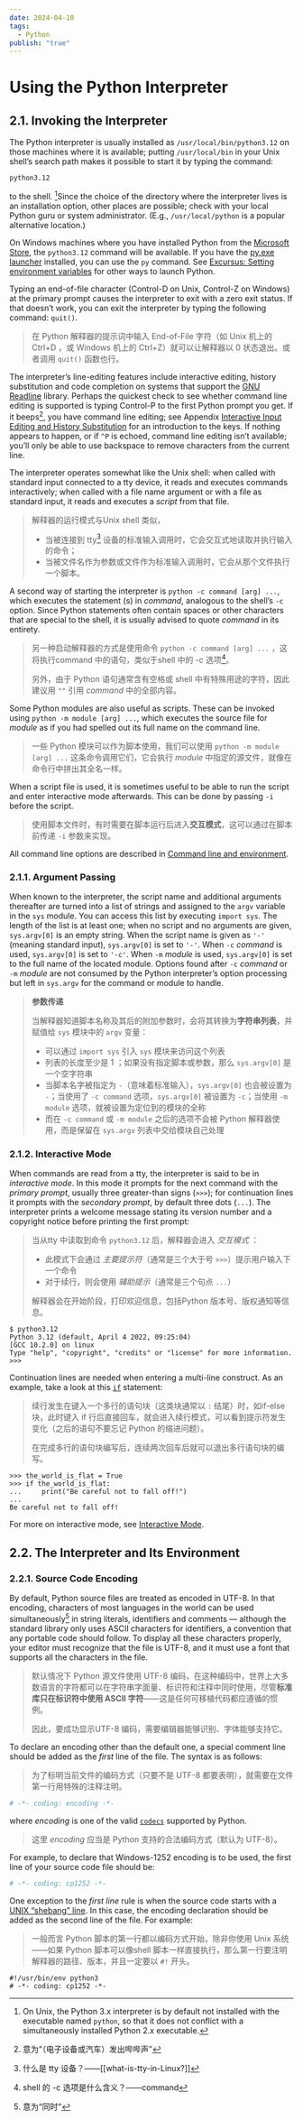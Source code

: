 ```yaml
---
date: 2024-04-10
tags:
  - Python
publish: "true"
---
```

# Using the Python Interpreter
## 2.1. Invoking the Interpreter

The Python interpreter is usually installed as `/usr/local/bin/python3.12` on those machines where it is available; putting `/usr/local/bin` in your Unix shell’s search path makes it possible to start it by typing the command:
```
python3.12
```
to the shell. [^1]Since the choice of the directory where the interpreter lives is an installation option, other places are possible; check with your local Python guru or system administrator. (E.g., `/usr/local/python` is a popular alternative location.)

On Windows machines where you have installed Python from the [Microsoft Store](https://docs.python.org/3/using/windows.html#windows-store), the `python3.12` command will be available. If you have the [py.exe launcher](https://docs.python.org/3/using/windows.html#launcher) installed, you can use the `py` command. See [Excursus: Setting environment variables](https://docs.python.org/3/using/windows.html#setting-envvars) for other ways to launch Python.

Typing an end-of-file character (Control-D on Unix, Control-Z on Windows) at the primary prompt causes the interpreter to exit with a zero exit status. If that doesn’t work, you can exit the interpreter by typing the following command: `quit()`.
> 在 Python 解释器的提示词中输入 End-of-File 字符（如 Unix 机上的 Ctrl+D ，或 Windows 机上的 Ctrl+Z）就可以让解释器以 0 状态退出。或者调用 `quit()` 函数也行。

The interpreter’s line-editing features include interactive editing, history substitution and code completion on systems that support the [GNU Readline](https://tiswww.case.edu/php/chet/readline/rltop.html) library. Perhaps the quickest check to see whether command line editing is supported is typing Control-P to the first Python prompt you get. If it beeps[^2], you have command line editing; see Appendix [Interactive Input Editing and History Substitution](https://docs.python.org/3/tutorial/interactive.html#tut-interacting) for an introduction to the keys. If nothing appears to happen, or if `^P` is echoed, command line editing isn’t available; you’ll only be able to use backspace to remove characters from the current line.

The interpreter operates somewhat like the Unix shell: when called with standard input connected to a tty device, it reads and executes commands interactively; when called with a file name argument or with a file as standard input, it reads and executes a _script_ from that file.
> 解释器的运行模式与Unix shell 类似，
> - 当被连接到 tty[^3] 设备的标准输入调用时，它会交互式地读取并执行输入的命令；
> - 当被文件名作为参数或文件作为标准输入调用时，它会从那个文件执行一个脚本。

A second way of starting the interpreter is `python -c command [arg] ...`, which executes the statement (s) in _command_, analogous to the shell’s `-c` option. Since Python statements often contain spaces or other characters that are special to the shell, it is usually advised to quote _command_ in its entirety.
> 另一种启动解释器的方式是使用命令 `python -c command [arg] ...` ，这将执行command 中的语句，类似于shell 中的 -c 选项[^4]。
> 
> 另外，由于 Python 语句通常含有空格或 shell 中有特殊用途的字符，因此建议用 `""` 引用 _command_ 中的全部内容。

Some Python modules are also useful as scripts. These can be invoked using `python -m module [arg] ...`, which executes the source file for _module_ as if you had spelled out its full name on the command line.
> 一些 Python 模块可以作为脚本使用，我们可以使用 `python -m module [arg] ...` 这条命令调用它们，它会执行 _module_ 中指定的源文件，就像在命令行中拼出其全名一样。

When a script file is used, it is sometimes useful to be able to run the script and enter interactive mode afterwards. This can be done by passing `-i` before the script.
> 使用脚本文件时，有时需要在脚本运行后进入**交互模式**，这可以通过在脚本前传递 `-i` 参数来实现。

All command line options are described in [Command line and environment](https://docs.python.org/3/using/cmdline.html#using-on-general).

### 2.1.1. Argument Passing

When known to the interpreter, the script name and additional arguments thereafter are turned into a list of strings and assigned to the `argv` variable in the `sys` module. You can access this list by executing `import sys`. The length of the list is at least one; when no script and no arguments are given, `sys.argv[0]` is an empty string. When the script name is given as `'-'` (meaning standard input), `sys.argv[0]` is set to `'-'`. When `-c` _command_ is used, `sys.argv[0]` is set to `'-c'`. When `-m` _module_ is used, `sys.argv[0]` is set to the full name of the located module. Options found after `-c` _command_ or `-m` _module_ are not consumed by the Python interpreter’s option processing but left in `sys.argv` for the command or module to handle.
> **参数传递**
> 
> 当解释器知道脚本名称及其后的附加参数时，会将其转换为**字符串列表**，并赋值给 `sys` 模块中的 `argv` 变量：
> - 可以通过 `import sys` 引入 `sys` 模块来访问这个列表
> - 列表的长度至少是 1 ；如果没有指定脚本或参数，那么 `sys.argv[0]` 是一个空字符串
> - 当脚本名字被指定为 `-`（意味着标准输入），`sys.argv[0]` 也会被设置为 `-`；当使用了 `-c command` 选项，`sys.argv[0]` 被设置为 `-c`；当使用 `-m module` 选项，就被设置为定位到的模块的全称
> - 而在 `-c command` 或 `-m module` 之后的选项不会被 Python 解释器使用，而是保留在 `sys.argv` 列表中交给模块自己处理

### 2.1.2. Interactive Mode

When commands are read from a tty, the interpreter is said to be in _interactive mode_. In this mode it prompts for the next command with the _primary prompt_, usually three greater-than signs (`>>>`); for continuation lines it prompts with the _secondary prompt_, by default three dots (`...`). The interpreter prints a welcome message stating its version number and a copyright notice before printing the first prompt:
> 当从tty 中读取到命令 `python3.12` 后，解释器会进入 *交互模式* ：
> - 此模式下会通过 *主要提示符*（通常是三个大于号 `>>>`）提示用户输入下一个命令
> - 对于续行，则会使用 *辅助提示*（通常是三个句点 `...`）
> 
> 解释器会在开始阶段，打印欢迎信息，包括Python 版本号、版权通知等信息。

```
$ python3.12
Python 3.12 (default, April 4 2022, 09:25:04)
[GCC 10.2.0] on linux
Type "help", "copyright", "credits" or "license" for more information.
>>>
```

Continuation lines are needed when entering a multi-line construct. As an example, take a look at this [`if`](https://docs.python.org/3/reference/compound_stmts.html#if) statement:
> 续行发生在键入一个多行的语句块（这类块通常以 `:` 结尾）时，如if-else 块，此时键入 if 行后直接回车，就会进入续行模式，可以看到提示符发生变化（之后的语句不要忘记 Python 的缩进问题）。
> 
> 在完成多行的语句块编写后，连续两次回车后就可以退出多行语句块的编写。

```
>>> the_world_is_flat = True
>>> if the_world_is_flat:
...     print("Be careful not to fall off!")
...
Be careful not to fall off!
```

For more on interactive mode, see [Interactive Mode](https://docs.python.org/3/tutorial/appendix.html#tut-interac).

## 2.2. The Interpreter and Its Environment

### 2.2.1. Source Code Encoding

By default, Python source files are treated as encoded in UTF-8. In that encoding, characters of most languages in the world can be used simultaneously[^5] in string literals, identifiers and comments — although the standard library only uses ASCII characters for identifiers, a convention that any portable code should follow. To display all these characters properly, your editor must recognize that the file is UTF-8, and it must use a font that supports all the characters in the file.
> 默认情况下 Python 源文件使用 UTF-8 编码，在这种编码中，世界上大多数语言的字符都可以在字符串字面量、标识符和注释中同时使用，尽管**标准库只在标识符中使用 ASCII 字符**——这是任何可移植代码都应遵循的惯例。
> 
> 因此，要成功显示UTF-8 编码，需要编辑器能够识别、字体能够支持它。

To declare an encoding other than the default one, a special comment line should be added as the _first_ line of the file. The syntax is as follows:
> 为了标明当前文件的编码方式（只要不是 UTF-8 都要表明），就需要在文件第一行用特殊的注释注明。

```python
# -*- coding: encoding -*-
```

where _encoding_ is one of the valid [`codecs`]( https://docs.python.org/3/library/codecs.html#module-codecs "codecs: Encode and decode data and streams.") supported by Python.
> 这里 *encoding* 应当是 Python 支持的合法编码方式（默认为 UTF-8）。

For example, to declare that Windows-1252 encoding is to be used, the first line of your source code file should be:

```python
# -*- coding: cp1252 -*-
```

One exception to the _first line_ rule is when the source code starts with a [UNIX “shebang” line](https://docs.python.org/3/tutorial/appendix.html#tut-scripts). In this case, the encoding declaration should be added as the second line of the file. For example:
> 一般而言 Python 脚本的第一行都以编码方式开始，除非你使用 Unix 系统——如果 Python 脚本可以像shell 脚本一样直接执行，那么第一行要注明解释器的路径、版本，并且一定要以 `#!` 开头。

```
#!/usr/bin/env python3
# -*- coding: cp1252 -*-
```

[^1]: On Unix, the Python 3.x interpreter is by default not installed with the executable named `python`, so that it does not conflict with a simultaneously installed Python 2.x executable.
[^2]: 意为“（电子设备或汽车）发出哔哔声”
[^3]: 什么是 tty 设备？——[[what-is-tty-in-Linux?]]
[^4]: shell 的 -c 选项是什么含义？——command
[^5]: 意为“同时”